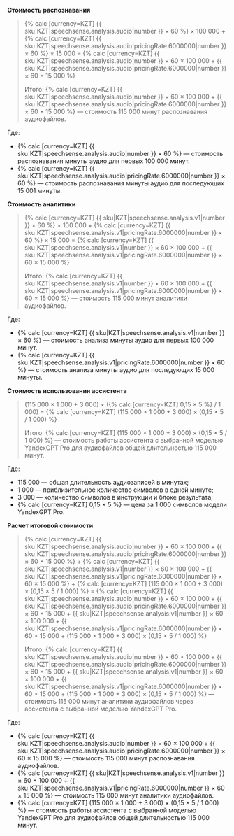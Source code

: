**Стоимость распознавания**

> {% calc [currency=KZT] {{ sku|KZT|speechsense.analysis.audio|number }} × 60 %} × 100 000 + {% calc [currency=KZT] {{ sku|KZT|speechsense.analysis.audio|pricingRate.6000000|number }} × 60 %} × 15 000 = {% calc [currency=KZT] {{ sku|KZT|speechsense.analysis.audio|number }} × 60 × 100 000 + {{ sku|KZT|speechsense.analysis.audio|pricingRate.6000000|number }} × 60 × 15 000 %}
>
> Итого: {% calc [currency=KZT] {{ sku|KZT|speechsense.analysis.audio|number }} × 60 × 100 000 + {{ sku|KZT|speechsense.analysis.audio|pricingRate.6000000|number }} × 60 × 15 000 %} — стоимость 115 000 минут распознавания аудиофайлов.

Где:
* {% calc [currency=KZT] {{ sku|KZT|speechsense.analysis.audio|number }} × 60 %} — стоимость распознавания минуты аудио для первых 100 000 минут.
* {% calc [currency=KZT] {{ sku|KZT|speechsense.analysis.audio|pricingRate.6000000|number }} × 60 %} — стоимость распознавания минуты аудио для последующих 15 001 минуты.

**Стоимость аналитики**

> {% calc [currency=KZT] {{ sku|KZT|speechsense.analysis.v1|number }} × 60 %} × 100 000 + {% calc [currency=KZT] {{ sku|KZT|speechsense.analysis.v1|pricingRate.6000000|number }} × 60 %} × 15 000 = {% calc [currency=KZT] {{ sku|KZT|speechsense.analysis.v1|number }} × 60 × 100 000 + {{ sku|KZT|speechsense.analysis.v1|pricingRate.6000000|number }} × 60 × 15 000 %}
>
> Итого: {% calc [currency=KZT] {{ sku|KZT|speechsense.analysis.v1|number }} × 60 × 100 000 + {{ sku|KZT|speechsense.analysis.v1|pricingRate.6000000|number }} × 60 × 15 000 %} — стоимость 115 000 минут аналитики аудиофайлов.

Где:
* {% calc [currency=KZT] {{ sku|KZT|speechsense.analysis.v1|number }} × 60 %} — стоимость анализа минуты аудио для первых 100 000 минут.
* {% calc [currency=KZT] {{ sku|KZT|speechsense.analysis.v1|pricingRate.6000000|number }} × 60 %} — стоимость анализа минуты аудио для последующих 15 000 минуты.

**Стоимость использования ассистента**

> (115 000 × 1 000 + 3 000) × ({% calc [currency=KZT] 0,15 × 5 %} / 1 000) = {% calc [currency=KZT] (115 000 × 1 000 + 3 000) × (0,15 × 5 / 1 000) %}
>
> Итого: {% calc [currency=KZT] (115 000 × 1 000 + 3 000) × (0,15 × 5 / 1 000) %} — стоимость работы ассистента с выбранной моделью YandexGPT Pro для аудиофайлов общей длительностью 115 000 минут.
>

Где:
* 115 000 — общая длительность аудиозаписей в минутах;
* 1 000 — приблизительное количество символов в одной минуте;
* 3 000 — количество символов в инструкции и блоке результата;
* {% calc [currency=KZT] 0,15 × 5 %} — цена за 1 000 символов модели YandexGPT Pro.

**Расчет итоговой стоимости** 

> {% calc [currency=KZT] {{ sku|KZT|speechsense.analysis.audio|number }} × 60 × 100 000 + {{ sku|KZT|speechsense.analysis.audio|pricingRate.6000000|number }} × 60 × 15 000 %} + {% calc [currency=KZT] {{ sku|KZT|speechsense.analysis.v1|number }} × 60 × 100 000 + {{ sku|KZT|speechsense.analysis.v1|pricingRate.6000000|number }} × 60 × 15 000 %} + {% calc [currency=KZT] (115 000 × 1 000 + 3 000) × (0,15 × 5 / 1 000) %} = {% calc [currency=KZT] {{ sku|KZT|speechsense.analysis.audio|number }} × 60 × 100 000 + {{ sku|KZT|speechsense.analysis.audio|pricingRate.6000000|number }} × 60 × 15 000 + {{ sku|KZT|speechsense.analysis.v1|number }} × 60 × 100 000 + {{ sku|KZT|speechsense.analysis.v1|pricingRate.6000000|number }} × 60 × 15 000 + (115 000 × 1 000 + 3 000) × (0,15 × 5 / 1 000) %}
>
> Итого: {% calc [currency=KZT] {{ sku|KZT|speechsense.analysis.audio|number }} × 60 × 100 000 + {{ sku|KZT|speechsense.analysis.audio|pricingRate.6000000|number }} × 60 × 15 000 + {{ sku|KZT|speechsense.analysis.v1|number }} × 60 × 100 000 + {{ sku|KZT|speechsense.analysis.v1|pricingRate.6000000|number }} × 60 × 15 000 + (115 000 × 1 000 + 3 000) × (0,15 × 5 / 1 000) %} — стоимость 115 000 минут аналитики аудиофайлов через ассистента с выбранной моделью YandexGPT Pro.

Где:
* {% calc [currency=KZT] {{ sku|KZT|speechsense.analysis.audio|number }} × 60 × 100 000 + {{ sku|KZT|speechsense.analysis.audio|pricingRate.6000000|number }} × 60 × 15 000 %} — стоимость 115 000 минут распознавания аудиофайлов.
* {% calc [currency=KZT] {{ sku|KZT|speechsense.analysis.v1|number }} × 60 × 100 000 + {{ sku|KZT|speechsense.analysis.v1|pricingRate.6000000|number }} × 60 × 15 000 %} — стоимость 115 000 минут аналитики аудиофайлов.
* {% calc [currency=KZT] (115 000 × 1 000 + 3 000) × (0,15 × 5 / 1 000) %} — стоимость работы ассистента с выбранной моделью YandexGPT Pro для аудиофайлов общей длительностью 115 000 минут.